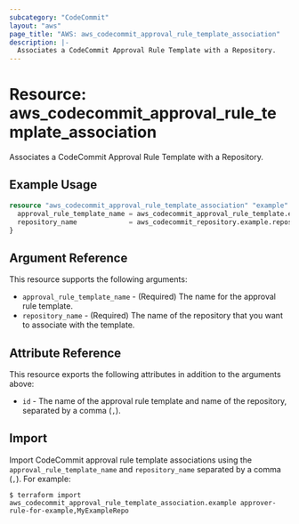 ```yaml
---
subcategory: "CodeCommit"
layout: "aws"
page_title: "AWS: aws_codecommit_approval_rule_template_association"
description: |-
  Associates a CodeCommit Approval Rule Template with a Repository.
---
```


# Resource: aws_codecommit_approval_rule_template_association

Associates a CodeCommit Approval Rule Template with a Repository.

## Example Usage

```terraform
resource "aws_codecommit_approval_rule_template_association" "example" {
  approval_rule_template_name = aws_codecommit_approval_rule_template.example.name
  repository_name             = aws_codecommit_repository.example.repository_name
}
```

## Argument Reference

This resource supports the following arguments:

* `approval_rule_template_name` - (Required) The name for the approval rule template.
* `repository_name` - (Required) The name of the repository that you want to associate with the template.

## Attribute Reference

This resource exports the following attributes in addition to the arguments above:

* `id` - The name of the approval rule template and name of the repository, separated by a comma (`,`).

## Import

Import CodeCommit approval rule template associations using the `approval_rule_template_name` and `repository_name` separated by a comma (`,`). For example:

```
$ terraform import aws_codecommit_approval_rule_template_association.example approver-rule-for-example,MyExampleRepo
```
